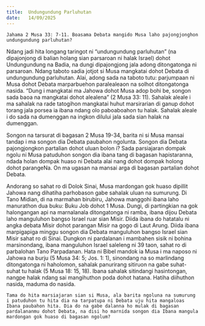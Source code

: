 ```yaml
---
title:  Undungundung Parluhutan
date:   14/09/2025
---
```


`Jahama 2 Musa 33: 7-11. Boasama Debata mangido Musa laho pajongjonghon undungundung parluhutan?`

Ndang jadi hita longang taringot ni “undungundung parluhutan” (na dipajonjong di balian holang sian parsaroan ni halak Israel) dohot Undungundung na Badia, na dungi dipajongjong jala adong ditongatonga ni parsaroan. Ndang taboto sadia jotjot si Musa mangkatai dohot Debata di undungundung parluhutan. Alai, adong sada na taboto tutu: parjumpaan ni Musa dohot Debata marparbuehon paralealeaon na solhot ditongatonga nasida. “Dung i mangkatai ma Jahowa dohot Musa adop bohi be, songon sada baoa na mangkatai dohot alealena” (2 Musa 33: 11). Sahalak aleale i ma sahalak na rade tatogihon mangkatai huhut marsirarian di ganup dohot torang jala porsea ia ibana ndang olo paboaboahon tu halak. Sahalak aleale i do sada na dumenggan na ingkon dilului jala sada sian halak na dumenggan.

Songon na tarsurat di bagasan 2 Musa 19-34, barita ni si Musa mansai tandap i ma songon dia Debata paubahon ngolunta. Songon dia Debata pajongjongkon partalian dohot uluan bolon i? Sada parsiajaran dompak ngolu ni Musa patuduhon songon dia ibana tang di bagasan hapistaranna, ndada holan dompak huaso ni Debata alai nang dohot dompak holong dohot parangeNa. On ma ugasan na mansai arga di bagasan partalian dohot Debata.

Andorang so sahat ro di Dolok Sinai, Musa mardongan gok huaso dipillit Jahowa nang dihatiha parhobason gabe sahalak uluan na sumurung. Di Tano Midian, di na marmahan birubiru, Jahowa manggohi ibana laho manurathon dua buku: Buku Job dohot 1 Musa. Dungi, di partingkian na gok halongangan api na marnalanala ditongatonga ni ramba, ibana dijou Debata laho manguluhon bangso Israel ruar sian Misir. Diida ibana do hatatalu ni angka debata Misir dohot parangan Misir na gogo di Laut Arung. Diida ibana marpigapiga minggu songon dia Debata manguluhon bangso Israel sian Misir sahat ro di Sinai. Dungkon ni pardalanan i mambahen sisik ni bohina marsinondang, ibana manguluhon Israel saleleng ni 39 taon, sahat ro di parbalohan Tano Parpadanan. Hata ni Bibel mandok ia Musa i ma naposo ni Jahowa na burju (5 Musa 34: 5; Jos. 1: 1), sinondang na so marlindang ditongatonga ni haholomon, sahalak panurirang sitiruon na gabe suhat-suhat tu halak (5 Musa 18: 15, 18). Ibana sahalak sitindangi hasintongan, nangpe halak ndang sai mangihuthon poda dohot hatana. Hatiha diihuthon nasida, maduma do nasida.

`Tama do hita marsiajaran sian si Musa, ala barita ngoluna na sumurung i patuduhon tu hita dia na tarpatupa ni Debata uju hita mangaloas Ibana paubahon hita. Dia do na gabe dalanna ho mulak di bagasan pardalananmu dohot Debata, na disi ho marnida songon dia Ibana mangula mardongan gok huaso di bagasan ngolum?`